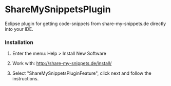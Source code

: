 ShareMySnippetsPlugin
=====================

Eclipse plugin for getting code-snippets from share-my-snippets.de directly into your IDE.

### Installation

1. Enter the menu:
Help > Install New Software

2. Work with: 
http://share-my-snippets.de/install/

3. Select "ShareMySnippetsPluginFeature", click next and follow the instructions.


